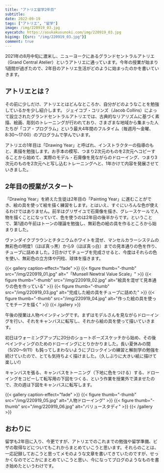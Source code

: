 ```yaml
---
title: "アトリエ留学2年目"
subtitle: 
date: 2022-09-19
tags: ["アトリエ", "留学"]
image: /img/220919_03.jpg
eyecatch: https://asukakusunoki.com/img/220919_03.jpg
bigimg: [{src: "/img/220919_03.jpg"}]
comment: true
---
```

2021年の8月中旬に渡米し、ニューヨークにあるグランドセントラルアトリエ（Grand Central Atelier）というアトリエに通っています。今年の授業が始まり1週間が過ぎたので、2年目のアトリエ生活がどのように始まったのかを書いていきます。  

## アトリエとは？
その前に少しだけ、アトリエとはどんなところか、自分がどのようなことを勉強しているかを少し紹介します。
ジェイコブ・コリンズ（Jacob Collins）によって設立されたグランドセントラルアトリエでは、古典的なリアリズムに基づく素描、絵画、彫刻のトレーニングが行われており、さまざまな地域から集まった人たちが「コア・プログラム」という最大4年間のフルタイム（毎週月〜金曜、8:30～17:00）のプログラムで学んでいます。

アトリエの1年目は「Drawing Year」と呼ばれ、インストラクターの指導のもと、素描を勉強します。お手本の模写、つまり2次元のものを2次元へコピーすることから始めて、実際のモデル・石膏像を見ながらのドローイング、つまり3次元のものを2次元へと写し込むトレーニングへと、1年かけて内容を発展させていきました。

## 2年目の授業がスタート
「Drawing Year」を終えた生徒は2年目の「Painting Year」に進むことができ、絵の具を使って絵を描く練習をします。とはいえ、すぐにいろんな色が使えるわけではありません。前半はグリザイユで石膏像を描き、グレースケールで人物を描くことになっていて、色を使うのは2年目の後半からです。ということで、第1週の午前はトーンの理論を勉強し、無彩色の絵の具を作るところから始まりました。   

ヴァンダイクブラウンとチタニウムホワイトを混ぜ、マンセルカラーシステムの無彩色の明度1（ほぼ真っ黒）から9（ほぼ真っ白）までの見本通りの色を作り、チューブに詰めました。2日かけてチューブを完成させると、今度はそれらの色を使い、無彩色の立方体や円柱、球体を描きます。  

{{< gallery caption-effect="fade" >}}
  {{< figure thumb="-thumb" src="/img/220919_01.jpg" alt="「Munsell Newtral Value Scale」" >}}
  {{< figure thumb="-thumb" src="/img/220919_02.jpg" alt="絵具を混ぜて見本通りの色を作っている" >}}
  {{< figure thumb="-thumb" src="/img/220919_03.jpg" alt="完成した絵の具をチューブに詰めた" >}}
  {{< figure thumb="-thumb" src="/img/220919_04.jpg" alt="作った絵の具を使ってモチーフを描く" >}}
{{< /gallery >}}

午後の授業は人物ペインティングです。まずはモデルさんを見ながらドローイングを行い、それをキャンバスに転写し、それから絵の具を使って描いていきます。  

初日はウォーミングアップに20分のショートポーズスケッチから始め、その後ペインティングのためのドローイングにとりかかりました。長い夏休みの間（5/20〜9/11）も鈍ってしまわないようにブロックインの練習と解剖学の勉強を続けていたので、とても気持ちよく描けました。（久しぶりに大きい紙に描けて楽しい!）  

キャンバスを張る、キャンバスをトーニング（下地に色をつける）する、ドローイングをコピーして転写用の下図をつくる、という作業を授業外で済ませたので、次の週は下図をキャンバスに転写します。

{{< gallery caption-effect="fade" >}}
  {{< figure thumb="-thumb" src="/img/220919_05.jpg" alt="人物ドローイング" >}}
  {{< figure thumb="-thumb" src="/img/220919_06.jpg" alt="バリュースタディ" >}}
{{< /gallery >}}

## おわりに
留学も2年目に入り、今更ですが、アトリエでのこれまでの勉強や留学準備、ビザの取得などについてもこれからまとめていこうと思います。それらのことは、一応記録しておこうと思ってメモのような文章を書いてきていたのですが、せっかくなのでどこかにまとめていこうと思い、今になってブログのようなものを書き始めたというわけです。